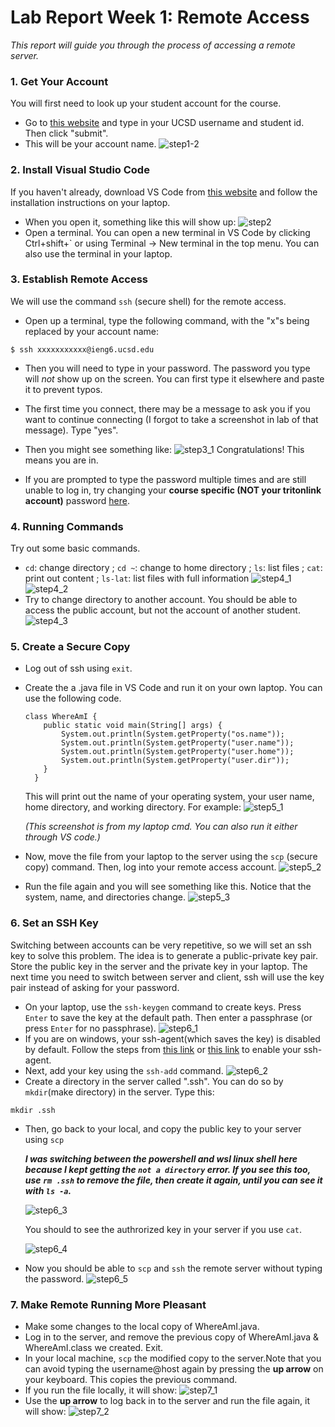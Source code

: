 # Lab Report Week 1: Remote Access
*This report will guide you through the process of accessing a remote server.*

### 1. Get Your Account
You will first need to look up your student account for the course. 
- Go to [this website](https://sdacs.ucsd.edu/~icc/index.php) and type in your UCSD username and student id. Then click "submit". 
- This will be your account name.
    ![step1-2](look_up2.png)

### 2. Install Visual Studio Code
If you haven't already, download VS Code from [this website]( https://code.visualstudio.com/) and follow the installation instructions on your laptop. 
- When you open it, something like this will show up:
    ![step2](vs.png)
- Open a terminal. You can open a new terminal in VS Code by clicking Ctrl+shift+` or using Terminal -> New terminal in the top menu. You can also use the terminal in your laptop. 

### 3. Establish Remote Access
We will use the command `ssh` (secure shell) for the remote access.
- Open up a terminal, type the following command, with the "x"s being replaced by your account name:
```
$ ssh xxxxxxxxxxx@ieng6.ucsd.edu
```
- Then you will need to type in your password. The password you type will *not* show up on the screen. You can first type it elsewhere and paste it to prevent typos.
- The first time you connect, there may be a message to ask you if you want to continue connecting (I forgot to take a screenshot in lab of that message). Type "yes".
- Then you might see something like:
    ![step3_1](ssh_1.png)
Congratulations! This means you are in. 

- If you are prompted to type the password multiple times and are still unable to log in, try changing your **course specific (NOT your tritonlink account)** password [here](https://sdacs.ucsd.edu/~icc/password.php). 

### 4. Running Commands
Try out some basic commands. 
- `cd`: change directory ; `cd ~`: change to home directory ; `ls`: list files ; `cat`: print out content ; `ls-lat`: list files with full information
    ![step4_1](cmd_1.png)
    ![step4_2](cmd_2.png)
- Try to change directory to another account. You should be able to access the public account, but not the account of another student. 
    ![step4_3](cmd_3.png)

### 5. Create a Secure Copy 
- Log out of ssh using `exit`. 
- Create the a .java file in VS Code and run it on your own laptop. You can use the following code. 
    ```
    class WhereAmI {
        public static void main(String[] args) {
            System.out.println(System.getProperty("os.name"));
            System.out.println(System.getProperty("user.name"));
            System.out.println(System.getProperty("user.home"));
            System.out.println(System.getProperty("user.dir"));
        }
      }
    ```
    This will print out the name of your operating system, your user name, home directory, and working directory. For example: 
    ![step5_1](wai_1.png)
    
    *(This screenshot is from my laptop cmd. You can also run it either through VS code.)*

- Now, move the file from your laptop to the server using the `scp` (secure copy) command. Then, log into your remote access account. 
    ![step5_2](move.png)

- Run the file again and you will see something like this. Notice that the system, name, and directories change. 
    ![step5_3](wai_2.png)

### 6. Set an SSH Key
Switching between accounts can be very repetitive, so we will set an ssh key to solve this problem. The idea is to generate a public-private key pair. Store the public key in the server and the private key in your laptop. The next time you need to switch between server and client, ssh will use the key pair instead of asking for your password. 
- On your laptop, use the `ssh-keygen` command to create keys. Press `Enter` to save the key at the default path. Then enter a passphrase (or press `Enter` for no passphrase). 
![step6_1](key_1.png)
- If you are on windows, your ssh-agent(which saves the key) is disabled by default. Follow the steps from [this link](https://learn.microsoft.com/en-us/windows-server/administration/openssh/openssh_keymanagement#user-key-generation) or [this link](https://stackoverflow.com/questions/52113738/starting-ssh-agent-on-windows-10-fails-unable-to-start-ssh-agent-service-erro) to enable your ssh-agent.
- Next, add your key using the `ssh-add` command. 
![step6_2](add_1.png)
- Create a directory in the server called ".ssh". You can do so by `mkdir`(make directory) in the server. Type this: 
```
mkdir .ssh
```
- Then, go back to your local, and copy the public key to your server using `scp`

    ***I was switching between the powershell and wsl linux shell here because I kept getting the `not a directory` error. If you see this too, use `rm .ssh` to remove the file, then create it again, until you can see it with `ls -a`.***

    ![step6_3](scp_1.png)

    You should to see the authrorized key in your server if you use `cat`. 

    ![step6_4](scp_2.png)
- Now you should be able to `scp` and `ssh` the remote server without typing the password. 
    ![step6_5](scp_3.png)

### 7. Make Remote Running More Pleasant
- Make some changes to the local copy of WhereAmI.java.
- Log in to the server, and remove the previous copy of WhereAmI.java & WhereAmI.class we created. Exit.
- In your local machine, `scp` the modified copy to the server.Note that you can avoid typing the username@host again by pressing the **up arrow** on your keyboard. This copies the previous command. 
- If you run the file locally, it will show: 
    ![step7_1](change_1.png)
- Use the **up arrow** to log back in to the server and run the file again, it will show: 
    ![step7_2](change_2.png)